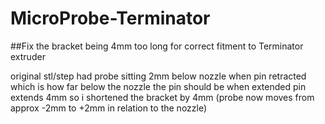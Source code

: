 # MicroProbe-Terminator

##Fix the bracket being 4mm too long for correct fitment to Terminator extruder

original stl/step had probe sitting 2mm below nozzle when pin retracted
which is how far below the nozzle the pin should be when extended
pin extends 4mm so i shortened the bracket by 4mm
(probe now moves from approx -2mm to +2mm in relation to the nozzle)
